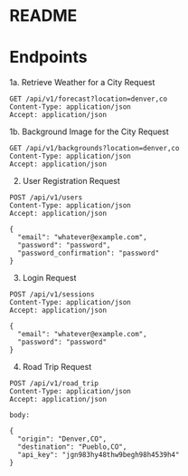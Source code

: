 # README

# Endpoints
1a. Retrieve Weather for a City Request
```
GET /api/v1/forecast?location=denver,co
Content-Type: application/json
Accept: application/json
```
1b. Background Image for the City Request
```
GET /api/v1/backgrounds?location=denver,co
Content-Type: application/json
Accept: application/json
```
2. User Registration Request
```
POST /api/v1/users
Content-Type: application/json
Accept: application/json

{
  "email": "whatever@example.com",
  "password": "password",
  "password_confirmation": "password"
}
```
3. Login Request  
```
POST /api/v1/sessions
Content-Type: application/json
Accept: application/json

{
  "email": "whatever@example.com",
  "password": "password"
}
```
4. Road Trip Request  
```
POST /api/v1/road_trip
Content-Type: application/json
Accept: application/json

body:

{
  "origin": "Denver,CO",
  "destination": "Pueblo,CO",
  "api_key": "jgn983hy48thw9begh98h4539h4"
}
```



